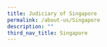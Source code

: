 ```yaml
---
title: Judiciary of Singapore
permalink: /about-us/Singapore
description: ""
third_nav_title: Singapore
---
```

